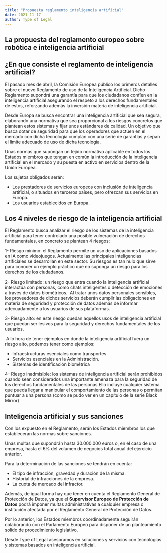 ```yaml
---
title: "Propuesta reglamento inteligencia artificial"
date: 2021-11-17
author: Type of Legal
---
```


**La propuesta del reglamento europeo sobre robótica e inteligencia artificial**
--------------------------------------------------------------------------------

**¿En que consiste el reglamento de inteligencia artificial?**
--------------------------------------------------------------

El pasado mes de abril, la Comisión Europea público los primeros detalles sobre el nuevo Reglamento de uso de la Inteligencia Artificial. Dicho Reglamento supondrá una garantía para que los ciudadanos confíen en la inteligencia artificial asegurando el respeto a los derechos fundamentales de estos, reforzando además la inversión materia de inteligencia artificial.

Desde Europa se busca encontrar una inteligencia artificial que sea segura, elaborando una normativa que sea proporcional a los riesgos concretos que plantean estos sistemas y fijar unos estándares de calidad. Un objetivo que busca dotar de seguridad para que los operadores que actúen en el mercado con dicha tecnología cumplan con una serie de garantías y sepan el límite adecuado de uso de dicha tecnología.

Unas normas que supongan un tejido normativo aplicable en todos los Estados miembros que tengan en común la introducción de la inteligencia artificial en el mercado y su puesta en activo en servicios dentro de la Unión Europea.

Los sujetos obligados serán:

*   Los prestadores de servicios europeos con inclusión de inteligencia artificial, o situados en terceros países, pero ofrezcan sus servicios en Europa.
*   Los usuarios establecidos en Europa.

  
**Los 4 niveles de riesgo de la inteligencia artificial**
------------------------------------------------------------

El Reglamento busca analizar el riesgo de los sistemas de la inteligencia artificial para tener controlado una posible vulneración de derechos fundamentales, en concreto se plantean 4 riesgos:

1- Riesgo mínimo: el Reglamento permite un uso de aplicaciones basados en IA como videojuegos. Actualmente las principales inteligencias artificiales se desarrollan en este sector. Su riesgos es tan nulo que sirve para conocer un ejemplo práctico que no suponga un riesgo para los derechos de los ciudadanos.

2- Riesgo limitado: un riesgo que entra cuando la inteligencia artificial interactúa con personas, como chats inteligentes o detección de emociones a través de datos biométricos.  Al tratar unos datos personales sensibles, los proveedores de dichos servicios deberán cumplir las obligaciones en materia de seguridad y protección de datos además de informar adecuadamente a los usuarios de sus plataformas.

3- Riesgo alto: en este riesgo quedan aquellos usos de inteligencia artificial que puedan ser lesivos para la seguridad y derechos fundamentales de los usuarios.

 A lo hora de tener ejemplos en donde la inteligencia artificial fuera un riesgo alto, podemos tener como ejemplos:

*   Infraestructuras esenciales como transportes
*   Servicios esenciales en la Administración.
*   Sistemas de identificación biométrica

4- Riesgo inadmisible: los sistemas de inteligencia artificial serán prohibidos cuando sean considerados una importante amenaza para la seguridad de los derechos fundamentales de las personas.Ello incluye cualquier sistema que pueda llegar a manipular el comportamiento de las personas o permitan puntuar a una persona (como se pudo ver en un capítulo de la serie Black Mirror)

**Inteligencia artificial y sus sanciones**
-------------------------------------------

Con los expuesto en el Reglamento, serán los Estados miembros los que establecerán las normas sobre sanciones.

Unas multas que supondrán hasta 30.000.000 euros o, en el caso de una empresa, hasta el 6% del volumen de negocios total anual del ejercicio anterior.

Para la determinación de las sanciones se tendrán en cuenta:

*   El tipo de infracción, gravedad y duración de la misma.
*   Historial de infracciones de la empresa.
*   La cuota de mercado del infractor.

Además, de igual forma hay que tener en cuenta el Reglamento General de Protección de Datos, ya que el **Supervisor Europeo de Protección de Datos** podrá imponer multas administrativas a cualquier empresa o institución afectada por el Reglamento General de Protección de Datos.

Por lo anterior, los Estados miembros coordinadamente seguirán colaborando con el Parlamento Europeo para disponer de un planteamiento solido de procedimiento legislativo.  

Desde Type of Legal asesoramos en soluciones y servicios con tecnologías y sistemas basados en inteligencia artificial.
